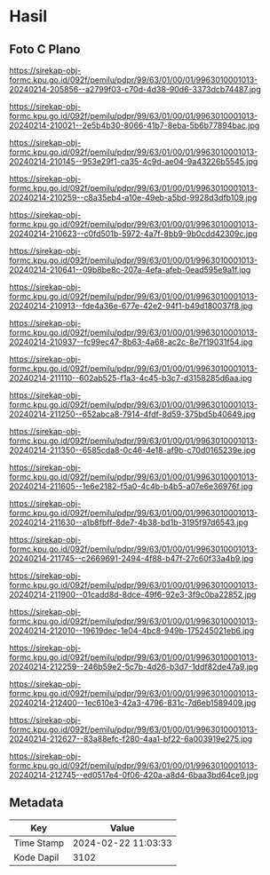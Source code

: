 # Hasil

## Foto C Plano

https://sirekap-obj-formc.kpu.go.id/092f/pemilu/pdpr/99/63/01/00/01/9963010001013-20240214-205856--a2799f03-c70d-4d38-90d6-3373dcb74487.jpg

https://sirekap-obj-formc.kpu.go.id/092f/pemilu/pdpr/99/63/01/00/01/9963010001013-20240214-210021--2e5b4b30-8066-41b7-8eba-5b6b77894bac.jpg

https://sirekap-obj-formc.kpu.go.id/092f/pemilu/pdpr/99/63/01/00/01/9963010001013-20240214-210145--953e29f1-ca35-4c9d-ae04-9a43226b5545.jpg

https://sirekap-obj-formc.kpu.go.id/092f/pemilu/pdpr/99/63/01/00/01/9963010001013-20240214-210259--c8a35eb4-a10e-49eb-a5bd-9928d3dfb109.jpg

https://sirekap-obj-formc.kpu.go.id/092f/pemilu/pdpr/99/63/01/00/01/9963010001013-20240214-210623--c0fd501b-5972-4a7f-8bb9-9b0cdd42309c.jpg

https://sirekap-obj-formc.kpu.go.id/092f/pemilu/pdpr/99/63/01/00/01/9963010001013-20240214-210641--09b8be8c-207a-4efa-afeb-0ead595e9a1f.jpg

https://sirekap-obj-formc.kpu.go.id/092f/pemilu/pdpr/99/63/01/00/01/9963010001013-20240214-210913--fde4a36e-677e-42e2-94f1-b49d180037f8.jpg

https://sirekap-obj-formc.kpu.go.id/092f/pemilu/pdpr/99/63/01/00/01/9963010001013-20240214-210937--fc99ec47-8b63-4a68-ac2c-8e7f19031f54.jpg

https://sirekap-obj-formc.kpu.go.id/092f/pemilu/pdpr/99/63/01/00/01/9963010001013-20240214-211110--602ab525-f1a3-4c45-b3c7-d3158285d6aa.jpg

https://sirekap-obj-formc.kpu.go.id/092f/pemilu/pdpr/99/63/01/00/01/9963010001013-20240214-211250--652abca8-7914-4fdf-8d59-375bd5b40649.jpg

https://sirekap-obj-formc.kpu.go.id/092f/pemilu/pdpr/99/63/01/00/01/9963010001013-20240214-211350--6585cda8-0c46-4e18-af9b-c70d0165239e.jpg

https://sirekap-obj-formc.kpu.go.id/092f/pemilu/pdpr/99/63/01/00/01/9963010001013-20240214-211605--1e6e2182-f5a0-4c4b-b4b5-a07e6e36976f.jpg

https://sirekap-obj-formc.kpu.go.id/092f/pemilu/pdpr/99/63/01/00/01/9963010001013-20240214-211630--a1b8fbff-8de7-4b38-bd1b-3195f97d6543.jpg

https://sirekap-obj-formc.kpu.go.id/092f/pemilu/pdpr/99/63/01/00/01/9963010001013-20240214-211745--c2669691-2494-4f88-b47f-27c60f33a4b9.jpg

https://sirekap-obj-formc.kpu.go.id/092f/pemilu/pdpr/99/63/01/00/01/9963010001013-20240214-211900--01cadd8d-8dce-49f6-92e3-3f9c0ba22852.jpg

https://sirekap-obj-formc.kpu.go.id/092f/pemilu/pdpr/99/63/01/00/01/9963010001013-20240214-212010--19619dec-1e04-4bc8-949b-175245021eb6.jpg

https://sirekap-obj-formc.kpu.go.id/092f/pemilu/pdpr/99/63/01/00/01/9963010001013-20240214-212259--246b59e2-5c7b-4d26-b3d7-1ddf82de47a9.jpg

https://sirekap-obj-formc.kpu.go.id/092f/pemilu/pdpr/99/63/01/00/01/9963010001013-20240214-212400--1ec610e3-42a3-4796-831c-7d6eb1589409.jpg

https://sirekap-obj-formc.kpu.go.id/092f/pemilu/pdpr/99/63/01/00/01/9963010001013-20240214-212627--83a88efc-f280-4aa1-bf22-6a003919e275.jpg

https://sirekap-obj-formc.kpu.go.id/092f/pemilu/pdpr/99/63/01/00/01/9963010001013-20240214-212745--ed0517e4-0f06-420a-a8d4-6baa3bd64ce9.jpg


## Metadata

| Key        | Value               |
| ---------- | ------------------- |
| Time Stamp | 2024-02-22 11:03:33 |
| Kode Dapil | 3102                |



